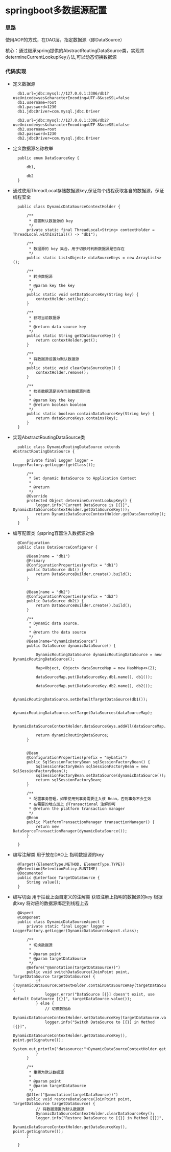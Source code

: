 # springboot多数据源配置

### 思路

使用AOP的方式，在DAO层，指定数据源（即DataSource）


核心：通过继承spring提供的AbstractRoutingDataSource类，实现其determineCurrentLookupKey方法,可以动态切换数据源


### 代码实现

- 定义数据源

    
        db1.url=jdbc:mysql://127.0.0.1:3306/db1?useUnicode=yes&characterEncoding=UTF-8&useSSL=false
        db1.username=root
        db1.password=1230
        db1.jdbcDriver=com.mysql.jdbc.Driver
    
        db2.url=jdbc:mysql://127.0.0.1:3306/db2?useUnicode=yes&characterEncoding=UTF-8&useSSL=false
        db2.username=root
        db2.password=1230
        db2.jdbcDriver=com.mysql.jdbc.Driver

 
- 定义数据源名称枚举

 
        public enum DataSourceKey {
        
            db1,
        
            db2
        }
        

- 通过使用ThreadLocal存储数据源key,保证每个线程获取各自的数据源，保证线程安全 


        public class DynamicDataSourceContextHolder {
        
            /**
             * 设置默认数据源的 key
             */
            private static final ThreadLocal<String> contextHolder = ThreadLocal.withInitial(() -> "db1");
        
            /**
             * 数据源的 key 集合，用于切换时判断数据源是否存在
             */
            public static List<Object> dataSourceKeys = new ArrayList<>();
        
            /**
             * 转换数据源
             *
             * @param key the key
             */
            public static void setDataSourceKey(String key) {
                contextHolder.set(key);
            }
        
            /**
             * 获取当前数据源
             *
             * @return data source key
             */
            public static String getDataSourceKey() {
                return contextHolder.get();
            }
        
            /**
             * 将数据源设置为默认数据源
             */
            public static void clearDataSourceKey() {
                contextHolder.remove();
            }
        
            /**
             * 检查数据源是否在当前数据源列表
             *
             * @param key the key
             * @return boolean boolean
             */
            public static boolean containDataSourceKey(String key) {
                return dataSourceKeys.contains(key);
            }
        }
    
    
- 实现AbstractRoutingDataSource类


        public class DynamicRoutingDataSource extends AbstractRoutingDataSource {
    
            private final Logger logger = LoggerFactory.getLogger(getClass());
        
            /**
             * Set dynamic DataSource to Application Context
             *
             * @return
             */
            @Override
            protected Object determineCurrentLookupKey() {
                logger.info("Current DataSource is [{}]", DynamicDataSourceContextHolder.getDataSourceKey());
                return DynamicDataSourceContextHolder.getDataSourceKey();
            }
        }


- 编写配置类 向spring容器注入数据源对象


        @Configuration
        public class DataSourceConfigurer {
        
            @Bean(name = "db1")
            @Primary
            @ConfigurationProperties(prefix = "db1")
            public DataSource db1() {
                return DataSourceBuilder.create().build();
            }
        
        
            @Bean(name = "db2")
            @ConfigurationProperties(prefix = "db2")
            public DataSource db2() {
                return DataSourceBuilder.create().build();
            }
        
            /**
             * Dynamic data source.
             *
             * @return the data source
             */
            @Bean(name="dynamicDataSource")
            public DataSource dynamicDataSource() {
        
                DynamicRoutingDataSource dynamicRoutingDataSource = new DynamicRoutingDataSource();
        
                Map<Object, Object> dataSourceMap = new HashMap<>(2);
        
                dataSourceMap.put(DataSourceKey.db1.name(), db1());
        
                dataSourceMap.put(DataSourceKey.db2.name(), db2());
        
                dynamicRoutingDataSource.setDefaultTargetDataSource(db1());
        
                dynamicRoutingDataSource.setTargetDataSources(dataSourceMap);
        
                DynamicDataSourceContextHolder.dataSourceKeys.addAll(dataSourceMap.keySet());
        
                return dynamicRoutingDataSource;
            }
        
        
            @Bean
            @ConfigurationProperties(prefix = "mybatis")
            public SqlSessionFactoryBean sqlSessionFactoryBean() {
                SqlSessionFactoryBean sqlSessionFactoryBean = new SqlSessionFactoryBean();
                sqlSessionFactoryBean.setDataSource(dynamicDataSource());
                return sqlSessionFactoryBean;
            }
        
            /**
             * 配置事务管理，如果使用到事务需要注入该 Bean，否则事务不会生效
             * 在需要的地方加上 @Transactional 注解即可
             * @return the platform transaction manager
             */
            @Bean
            public PlatformTransactionManager transactionManager() {
                return new DataSourceTransactionManager(dynamicDataSource());
            }
        
        }



- 编写注解类 用于放在DAO上 指明数据源的key


        @Target({ElementType.METHOD, ElementType.TYPE})
        @Retention(RetentionPolicy.RUNTIME)
        @Documented
        public @interface TargetDataSource {
            String value();
        }
    

- 编写切面 用于拦截上面自定义的注解类 获取注解上指明的数据源的key 根据此key 将对应的数据源绑定到线程上去


        @Aspect
        @Component
        public class DynamicDataSourceAspect {
            private static final Logger logger = LoggerFactory.getLogger(DynamicDataSourceAspect.class);
        
            /**
             * 切换数据源
             *
             * @param point
             * @param targetDataSource
             */
            @Before("@annotation(targetDataSource))")
            public void switchDataSource(JoinPoint point, TargetDataSource targetDataSource) {
                if (!DynamicDataSourceContextHolder.containDataSourceKey(targetDataSource.value())) {
                    logger.error("DataSource [{}] doesn't exist, use default DataSource [{}]", targetDataSource.value());
                } else {
                    // 切换数据源
                    DynamicDataSourceContextHolder.setDataSourceKey(targetDataSource.value());
                    logger.info("Switch DataSource to [{}] in Method [{}]",
                            DynamicDataSourceContextHolder.getDataSourceKey(), point.getSignature());
                    System.out.println("datasource:"+DynamicDataSourceContextHolder.getDataSourceKey());
                }
            }
        
            /**
             * 重置为默认数据源
             *
             * @param point
             * @param targetDataSource
             */
            @After("@annotation(targetDataSource))")
            public void restoreDataSource(JoinPoint point, TargetDataSource targetDataSource) {
                // 将数据源置为默认数据源
                DynamicDataSourceContextHolder.clearDataSourceKey();
                logger.info("Restore DataSource to [{}] in Method [{}]",
                        DynamicDataSourceContextHolder.getDataSourceKey(), point.getSignature());
            }
        
        }